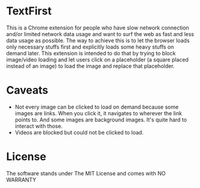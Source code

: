 # TextFirst

This is a Chrome extension for people who have slow network connection and/or limited network data usage and want to surf the web as fast and less data usage as possible. The way to achieve this is to let the browser loads only necessary stuffs first and explicitly loads some heavy stuffs on demand later. This extension is intended to do that by trying to block image/video loading and let users click on a placeholder (a square placed instead of an image) to load the image and replace that placeholder.

# Caveats
  * Not every image can be clicked to load on demand because some images are links. When you click it, it navigates to wherever the link points to. And some images are background images. It's quite hard to interact with those.
  * Videos are blocked but could not be clicked to load.

# License 

The software stands under The MIT License and comes with NO WARRANTY
